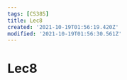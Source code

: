 ```yaml
---
tags: [CS385]
title: Lec8
created: '2021-10-19T01:56:19.420Z'
modified: '2021-10-19T01:56:30.561Z'
---
```


# Lec8
